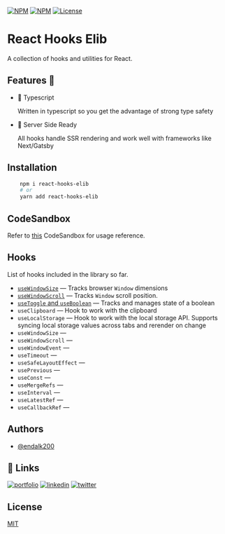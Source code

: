 [![NPM](https://img.shields.io/npm/v/react-hooks-elib)](https://www.npmjs.com/package/react-hooks-elib)
[![NPM](https://img.shields.io/npm/dm/react-hooks-elib)](https://www.npmjs.com/package/react-hooks-elib)
[![License](https://img.shields.io/github/license/endalk200/react-hooks-elib)](/LICENSE)

# React Hooks Elib

A collection of hooks and utilities for React.

## Features 🚀

-   🔮 Typescript

    Written in typescript so you get the advantage of strong type safety

-   🧠 Server Side Ready

    All hooks handle SSR rendering and work well with frameworks like Next/Gatsby

## Installation

```bash
    npm i react-hooks-elib
    # or
    yarn add react-hooks-elib
```

## CodeSandbox

Refer to [this](https://codesandbox.io/s/react-hooks-elib-ern8o) CodeSandbox for usage reference.

## Hooks

List of hooks included in the library so far.

-   [`useWindowSize`](../../docs/react-hooks-elib/useWindowSize.md) &mdash; Tracks browser `Window` dimensions
-   [`useWindowScroll`](../../docs/react-hooks-elib//useWindowScroll.md) &mdash; Tracks `Window` scroll position.
-   [`useToggle` and `useBoolean`](../../docs/react-hooks-elib//useToggle.md) &mdash; Tracks and manages state of a boolean
-   `useClipboard` &mdash; Hook to work with the clipboard
-   `useLocalStorage` &mdash; Hook to work with the local storage API. Supports syncing local storage values across tabs and rerender on change
-   `useWindowSize` &mdash;
-   `useWindowScroll` &mdash;
-   `useWindowEvent` &mdash;
-   `useTimeout` &mdash;
-   `useSafeLayoutEffect` &mdash;
-   `usePrevious` &mdash;
-   `useConst` &mdash;
-   `useMergeRefs` &mdash;
-   `useInterval` &mdash;
-   `useLatestRef` &mdash;
-   `useCallbackRef` &mdash;

## Authors

-   [@endalk200](https://www.github.com/endalk200)

## 🔗 Links

[![portfolio](https://img.shields.io/badge/my_portfolio-000?style=for-the-badge&logo=ko-fi&logoColor=white)](https://endalk200.com/)
[![linkedin](https://img.shields.io/badge/linkedin-0A66C2?style=for-the-badge&logo=linkedin&logoColor=white)](https://www.linkedin.com/in/endalk200/)
[![twitter](https://img.shields.io/badge/twitter-1DA1F2?style=for-the-badge&logo=twitter&logoColor=white)](https://twitter.com/endalk200)

## License

[MIT](https://choosealicense.com/licenses/mit/)
